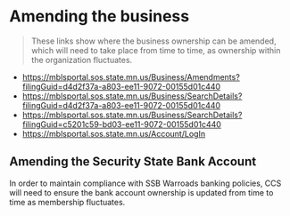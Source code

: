 # Amending the business

> These links show where the business ownership can be amended, which will need to take place from time to time, as ownership within the organization fluctuates.

- https://mblsportal.sos.state.mn.us/Business/Amendments?filingGuid=d4d2f37a-a803-ee11-9072-00155d01c440
- https://mblsportal.sos.state.mn.us/Business/SearchDetails?filingGuid=d4d2f37a-a803-ee11-9072-00155d01c440
- https://mblsportal.sos.state.mn.us/Business/SearchDetails?filingGuid=c5201c59-bd03-ee11-9072-00155d01c440
- https://mblsportal.sos.state.mn.us/Account/LogIn

## Amending the Security State Bank Account

In order to maintain compliance with SSB Warroads banking policies, CCS will need to ensure the bank account ownership is updated from time to time as membership fluctuates.
